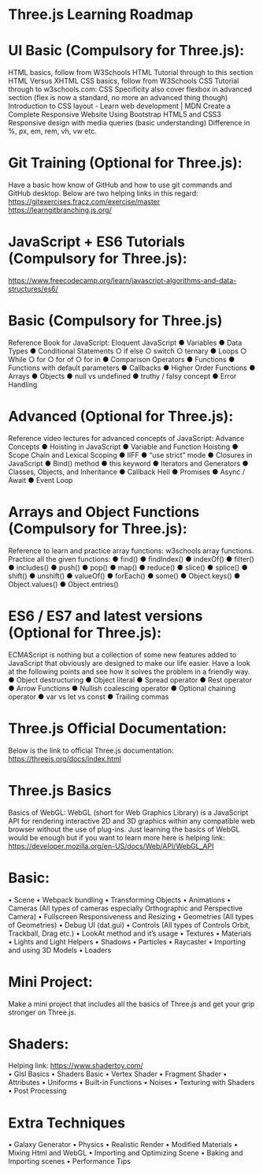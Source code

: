 # Three.js Learning Roadmap

# UI Basic (Compulsory for Three.js):
HTML basics, follow from W3Schools HTML Tutorial through to this section HTML Versus XHTML
CSS basics, follow from W3Schools CSS Tutorial through to w3schools.com: CSS Specificity also cover flexbox in advanced section (flex is now a standard, no more an advanced thing though)
Introduction to CSS layout - Learn web development | MDN
Create a Complete Responsive Website Using Bootstrap
HTML5 and CSS3 Responsive design with media queries (basic understanding)
Difference in %, px, em, rem, vh, vw etc.
# Git Training (Optional for Three.js):	
Have a basic how know of GitHub and how to use git commands and GitHub desktop.
Below are two helping links in this regard:
https://gitexercises.fracz.com/exercise/master
https://learngitbranching.js.org/ 
# JavaScript + ES6 Tutorials (Compulsory for Three.js):
https://www.freecodecamp.org/learn/javascript-algorithms-and-data-structures/es6/ 
# Basic (Compulsory for Three.js)
Reference Book for JavaScript: Eloquent JavaScript
●	Variables
●	Data Types
●	Conditional Statements
○	if else
	○	switch
	○	ternary
●	Loops
○	While
○	for
	○	for of
	○	for in
●	Comparison Operators
●	Functions
●	Functions with default parameters
●	Callbacks
●	Higher Order Functions
●	Arrays
●	Objects
●	null vs undefined
●	truthy / falsy concept
●	Error Handling
# Advanced (Optional for Three.js):
Reference video lectures for advanced concepts of JavaScript: Advance Concepts
●	Hoisting in JavaScript
●	Variable and Function Hoisting
●	Scope Chain and Lexical Scoping
●	IIFF
●	“use strict” mode
●	Closures in JavaScript
●	Bind() method
●	this keyword
●	Iterators and Generators
●	Classes, Objects, and Inheritance
●	Callback Hell
●	Promises
●	Async / Await
●	Event Loop
# Arrays and Object Functions (Compulsory for Three.js):
Reference to learn and practice array functions: w3schools array functions. Practice all the given functions:
●	find()
●	findIndex()
●	indexOf()
●	filter()
●	includes()
●	push()
●	pop()
●	map()
●	reduce()
●	slice()
●	splice()
●	shift()
●	unshift()
●	valueOf()
●	forEach()
●	some()
●	Object.keys()
●	Object.values()
●	Object.entries()
# ES6 / ES7 and latest versions (Optional for Three.js):
ECMAScript is nothing but a collection of some new features added to JavaScript that obviously are designed to make our life easier. Have a look at the following points and see how it solves the problem in a friendly way.
●	Object destructuring
●	Object literal
●	Spread operator 
●	Rest operator
●	Arrow Functions
●	Nullish coalescing operator
●	Optional chaining operator
●	var vs let vs const
●	Trailing commas 
# Three.js Official Documentation:
Below is the link to official Three.js documentation:
https://threejs.org/docs/index.html 



# Three.js Basics 

Basics of WebGL:
WebGL (short for Web Graphics Library) is a JavaScript API for rendering interactive 2D and 3D graphics within any compatible web browser without the use of plug-ins. Just learning the basics of WebGL would be enough but if you want to learn more here is helping link:
https://developer.mozilla.org/en-US/docs/Web/API/WebGL_API 
# Basic:
•	Scene
•	Webpack bundling
•	Transforming Objects
•	Animations
•	Cameras (All types of cameras especially Orthographic and Perspective Camera)
•	Fullscreen Responsiveness and Resizing
•	Geometries (All types of Geometries)
•	Debug UI (dat.gui)
•	Controls (All types of Controls Orbit, Trackball, Drag etc.)
•	LookAt method and it’s usage
•	Textures
•	Materials
•	Lights and Light Helpers
•	Shadows
•	Particles
•	Raycaster
•	Importing and using 3D Models
•	Loaders
# Mini Project:
Make a mini project that includes all the basics of Three.js and get your grip stronger on Three.js.

# Shaders:
Helping link: https://www.shadertoy.com/  
•	Glsl Basics
•	Shaders Basic
•	Vertex Shader
•	Fragment Shader
•	Attributes
•	Uniforms
•	Built-in Functions
•	Noises
•	Texturing with Shaders
•	Post Processing
# Extra Techniques

•	Galaxy Generator
•	Physics
•	Realistic Render
•	Modified Materials
•	Mixing Html and WebGL
•	Importing and Optimizing Scene
•	Baking and Importing scenes
•	Performance Tips

